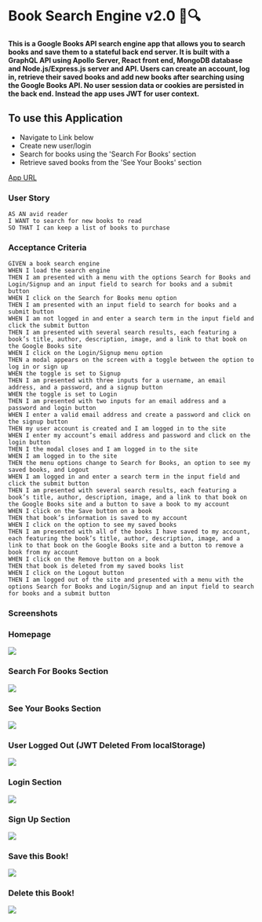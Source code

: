 # Book Search Engine v2.0 :green_book::mag:

#### This is a Google Books API search engine app that allows you to search books and save them to a stateful back end server. It is built with a GraphQL API using Apollo Server, React front end, MongoDB database and Node.js/Express.js server and API. Users can create an account, log in, retrieve their saved books and add new books after searching using the Google Books API. No user session data  or cookies are persisted in the back end. Instead the app uses JWT for user context.

## To use this Application

- Navigate to Link below
- Create new user/login
- Search for books using the 'Search For Books' section
- Retrieve saved books from the 'See Your Books' section

[App URL](https://evening-plateau-15534.herokuapp.com/)

### User Story
```
AS AN avid reader
I WANT to search for new books to read
SO THAT I can keep a list of books to purchase
```

### Acceptance Criteria
```
GIVEN a book search engine
WHEN I load the search engine
THEN I am presented with a menu with the options Search for Books and Login/Signup and an input field to search for books and a submit button
WHEN I click on the Search for Books menu option
THEN I am presented with an input field to search for books and a submit button
WHEN I am not logged in and enter a search term in the input field and click the submit button
THEN I am presented with several search results, each featuring a book’s title, author, description, image, and a link to that book on the Google Books site
WHEN I click on the Login/Signup menu option
THEN a modal appears on the screen with a toggle between the option to log in or sign up
WHEN the toggle is set to Signup
THEN I am presented with three inputs for a username, an email address, and a password, and a signup button
WHEN the toggle is set to Login
THEN I am presented with two inputs for an email address and a password and login button
WHEN I enter a valid email address and create a password and click on the signup button
THEN my user account is created and I am logged in to the site
WHEN I enter my account’s email address and password and click on the login button
THEN I the modal closes and I am logged in to the site
WHEN I am logged in to the site
THEN the menu options change to Search for Books, an option to see my saved books, and Logout
WHEN I am logged in and enter a search term in the input field and click the submit button
THEN I am presented with several search results, each featuring a book’s title, author, description, image, and a link to that book on the Google Books site and a button to save a book to my account
WHEN I click on the Save button on a book
THEN that book’s information is saved to my account
WHEN I click on the option to see my saved books
THEN I am presented with all of the books I have saved to my account, each featuring the book’s title, author, description, image, and a link to that book on the Google Books site and a button to remove a book from my account
WHEN I click on the Remove button on a book
THEN that book is deleted from my saved books list
WHEN I click on the Logout button
THEN I am logged out of the site and presented with a menu with the options Search for Books and Login/Signup and an input field to search for books and a submit button
```

### Screenshots

### Homepage
![](./other/2022-06-01-12-27-42.png)

### Search For Books Section
![](./other/2022-06-01-12-28-39.png)

### See Your Books Section
![](./other/2022-06-01-12-30-07.png)

### User Logged Out (JWT Deleted From localStorage)
![](./other/2022-06-01-12-30-26.png)

### Login Section
![](./other/2022-06-01-12-31-09.png)

### Sign Up Section
![](./other/2022-06-01-12-31-36.png)

### Save this Book!
![](./other/2022-06-01-12-32-30.png)

### Delete this Book!
![](./other/2022-06-01-12-32-54.png)
